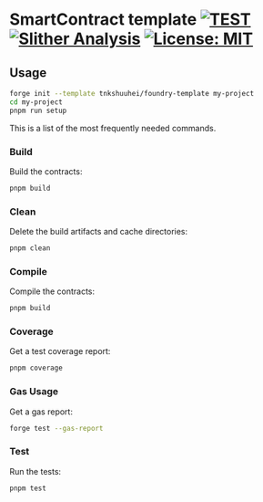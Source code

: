 # SmartContract template [![TEST](https://github.com/tnkshuuhei/foundry-template/actions/workflows/test.yaml/badge.svg?branch=main)](https://github.com/tnkshuuhei/foundry-template/actions/workflows/test.yaml) [![Slither Analysis](https://github.com/tnkshuuhei/foundry-template/actions/workflows/slither.yaml/badge.svg)](https://github.com/tnkshuuhei/foundry-template/actions/workflows/slither.yaml) [![License: MIT](https://img.shields.io/badge/License-MIT-yellow.svg)](https://opensource.org/licenses/MIT)

## Usage

```sh
forge init --template tnkshuuhei/foundry-template my-project
cd my-project
pnpm run setup
```

This is a list of the most frequently needed commands.

### Build

Build the contracts:

```sh
pnpm build
```

### Clean

Delete the build artifacts and cache directories:

```sh
pnpm clean
```

### Compile

Compile the contracts:

```sh
pnpm build
```

### Coverage

Get a test coverage report:

```sh
pnpm coverage
```

### Gas Usage

Get a gas report:

```sh
forge test --gas-report
```

### Test

Run the tests:

```sh
pnpm test
```
